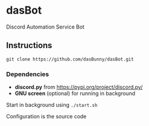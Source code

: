 # dasBot
Discord Automation Service Bot

## Instructions

```
git clone https://github.com/dasBunny/dasBot.git
```

### Dependencies
- **discord.py** from https://pypi.org/project/discord.py/
- **GNU screen** (optional) for running in background

Start in background using `./start.sh`

Configuration is the source code
